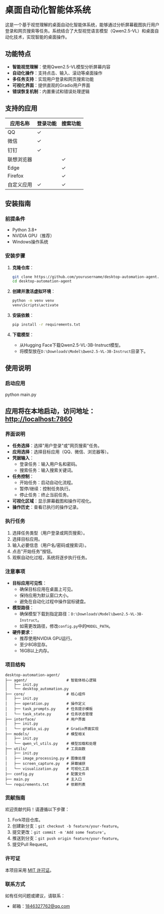 # 桌面自动化智能体系统

这是一个基于视觉理解的桌面自动化智能体系统，能够通过分析屏幕截图执行用户登录和网页搜索等任务。系统结合了大型视觉语言模型（Qwen2.5-VL）和桌面自动化技术，实现智能的桌面操作。

## 功能特点

- **智能视觉理解**：使用Qwen2.5-VL模型分析屏幕内容
- **自动化操作**：支持点击、输入、滚动等桌面操作
- **多任务支持**：实现用户登录和网页搜索功能
- **可视化界面**：提供直观的Gradio用户界面
- **错误恢复机制**：内置重试和错误处理逻辑

## 支持的应用

| 应用名称   | 登录功能 | 搜索功能 |
|------------|----------|----------|
| QQ         | ✓        |          |
| 微信       | ✓        |          |
| 钉钉       | ✓        |          |
| 联想浏览器 |          | ✓        |
| Edge       |          | ✓        |
| Firefox    |          | ✓        |
| 自定义应用 | ✓        | ✓        |

## 安装指南

### 前提条件

- Python 3.8+
- NVIDIA GPU（推荐）
- Windows操作系统

### 安装步骤

1. **克隆仓库**：
    ```bash
    git clone https://github.com/yourusername/desktop-automation-agent.git
    cd desktop-automation-agent
    ```

2. **创建并激活虚拟环境**：
    ```bash
    python -m venv venv
    venv\Scripts\activate
    ```

3. **安装依赖**：
    ```bash
    pip install -r requirements.txt
    ```

4. **下载模型**：
    - 从Hugging Face下载Qwen2.5-VL-3B-Instruct模型。
    - 将模型放在`D:\Downloads\Model\Qwen2.5-VL-3B-Instruct`目录下。

## 使用说明

### 启动应用

python main.py

## 应用将在本地启动，访问地址：[http://localhost:7860](http://localhost:7860)

### 界面说明

- **任务选择**：选择"用户登录"或"网页搜索"任务。
- **应用选择**：选择目标应用（QQ、微信、浏览器等）。
- **凭据输入**：
  - 登录任务：输入用户名和密码。
  - 搜索任务：输入搜索关键词。
- **任务控制**：
  - 开始任务：启动自动化流程。
  - 暂停/继续：控制任务执行。
  - 停止任务：终止当前任务。
- **可视化区域**：显示屏幕截图和操作可视化。
- **操作历史**：查看已执行的操作记录。

### 执行任务

1. 选择任务类型（用户登录或网页搜索）。
2. 选择目标应用。
3. 输入必要信息（用户名/密码或搜索词）。
4. 点击"开始任务"按钮。
5. 观察自动化过程，系统将逐步执行任务。

### 注意事项

- **目标应用可见性**：
  - 确保目标应用在桌面上可见。
  - 保持应用为默认窗口大小。
  - 避免在自动化过程中操作鼠标键盘。
- **模型路径**：
  - 确保模型下载到指定路径：`D:\Downloads\Model\Qwen2.5-VL-3B-Instruct`。
  - 如需更改路径，修改`config.py`中的`MODEL_PATH`。
- **硬件要求**：
  - 推荐使用NVIDIA GPU运行。
  - 至少8GB显存。
  - 16GB以上内存。

### 项目结构

```
desktop-automation-agent/
├── agent/                  # 智能体核心逻辑
│   ├── init.py
│   └── desktop_automation.py
├── core/                   # 核心组件
│   ├── init.py
│   ├── operation.py        # 操作定义
│   ├── task_prompts.py     # 任务提示模板
│   └── task_state.py       # 任务状态管理
├── interface/              # 用户界面
│   ├── init.py
│   └── gradio_ui.py        # Gradio界面实现
├── models/                 # 模型相关
│   ├── init.py
│   └── qwen_vl_utils.py    # 模型加载和处理
├── utils/                  # 工具函数
│   ├── init.py
│   ├── image_processing.py # 图像处理
│   ├── screen_capture.py   # 屏幕捕获
│   └── visualization.py    # 可视化工具
├── config.py               # 配置文件
├── main.py                 # 主入口
└── requirements.txt        # 依赖列表
```


### 贡献指南

欢迎贡献代码！请遵循以下步骤：

1. Fork项目仓库。
2. 创建新分支：`git checkout -b feature/your-feature`。
3. 提交更改：`git commit -m 'Add some feature'`。
4. 推送到分支：`git push origin feature/your-feature`。
5. 提交Pull Request。

### 许可证

本项目采用 [MIT 许可证](https://github.com/yourusername/desktop-automation-agent/blob/main/LICENSE)。

### 联系方式

如有任何问题或建议，请联系：

- 邮箱：1846327762@qq.com


